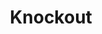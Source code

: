 ---
git: https://github.com/SteveSanderson/knockout
logohandle: knockoutjs
sort: knockoutjs
title: Knockout
website: https://knockoutjs.com/
---